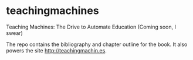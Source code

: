 teachingmachines
================

Teaching Machines: The Drive to Automate Education
(Coming soon, I swear)

The repo contains the bibliography and chapter outline for the book. It also powers the site http://teachingmachin.es.
